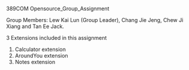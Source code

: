 389COM Opensource_Group_Assignment 

Group Members: Lew Kai Lun (Group Leader), Chang Jie Jeng, Chew Ji Xiang and Tan Ee Jack. 

3 Extensions included in this assignment
1. Calculator extension
2. AroundYou extension
3. Notes extension 
